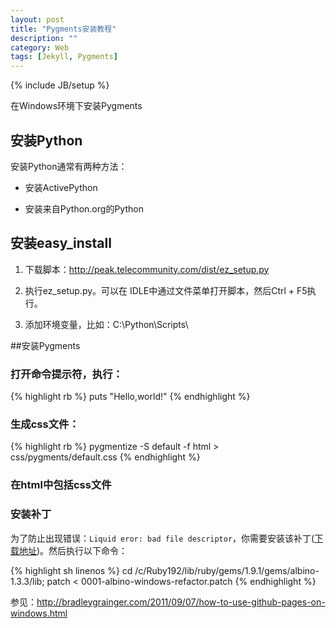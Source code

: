 ```yaml
---
layout: post
title: "Pygments安装教程"
description: ""
category: Web
tags: [Jekyll, Pygments]
---
```

{% include JB/setup %}

在Windows环境下安装Pygments

## 安装Python

安装Python通常有两种方法：

- 安装ActivePython

- 安装来自Python.org的Python 

## 安装easy_install

1. 下载脚本：http://peak.telecommunity.com/dist/ez_setup.py

2. 执行ez_setup.py。可以在 IDLE中通过文件菜单打开脚本，然后Ctrl  + F5执行。

3. 添加环境变量，比如：C:\Python\Scripts\

##安装Pygments

### 打开命令提示符，执行：


{% highlight rb %}
puts "Hello,world!"
{% endhighlight %}

### 生成css文件：

{% highlight rb %}
pygmentize -S default -f html > css/pygments/default.css
{% endhighlight %}

### 在html中包括css文件

### 安装补丁

为了防止出现错误：`Liquid eror: bad file descriptor`，你需要安装该补丁([下载地址](https://gist.github.com/1185645))。然后执行以下命令：

{% highlight sh linenos %}
cd /c/Ruby192/lib/ruby/gems/1.9.1/gems/albino-1.3.3/lib; 
patch < 0001-albino-windows-refactor.patch
{% endhighlight %}

参见：http://bradleygrainger.com/2011/09/07/how-to-use-github-pages-on-windows.html
